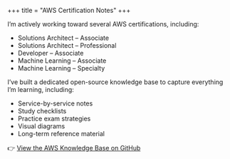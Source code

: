 +++
title = "AWS Certification Notes"
+++

I’m actively working toward several AWS certifications, including:

- Solutions Architect – Associate
- Solutions Architect – Professional
- Developer – Associate
- Machine Learning – Associate
- Machine Learning – Specialty

I’ve built a dedicated open-source knowledge base to capture everything I’m learning, including:

- Service-by-service notes
- Study checklists
- Practice exam strategies
- Visual diagrams
- Long-term reference material

👉 [View the AWS Knowledge Base on GitHub](https://github.com/tstrall/aws-knowledge-base)
